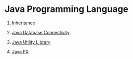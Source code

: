 # Java Programming Language

1. [Inheritance](./inheritance/)

2. [Java Database Connectivity](./jdbc/)

3. [Java Utility Library](./java_util/)

4. [Java FX](./java_fx/)
